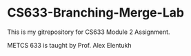 # CS633-Branching-Merge-Lab
This is my gitrepository for CS633 Module 2 Assignment.   
<p> METCS 633 is taught by Prof. Alex Elentukh</p>